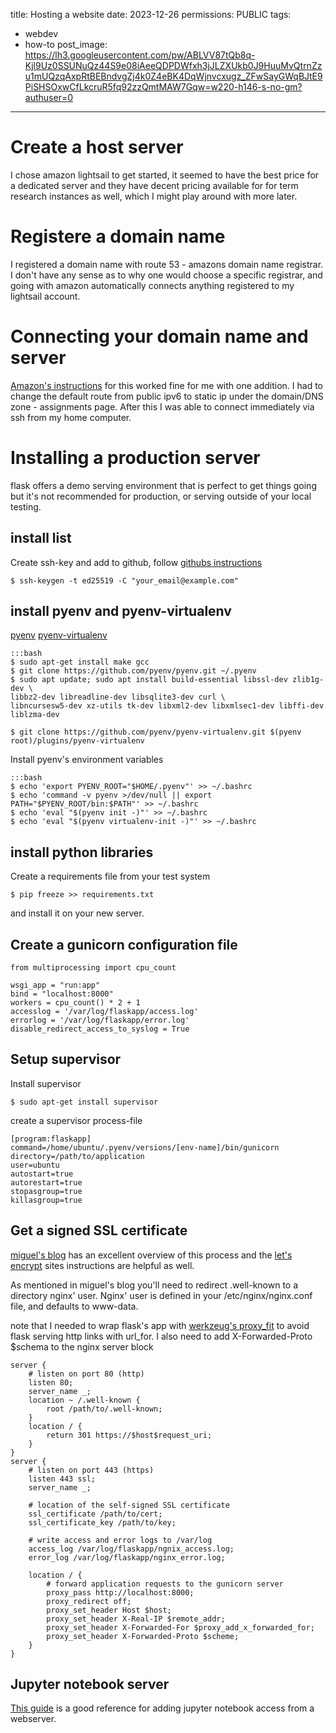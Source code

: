 title: Hosting a website
date: 2023-12-26
permissions: PUBLIC
tags:
 - webdev
 - how-to
post_image: https://lh3.googleusercontent.com/pw/ABLVV87tQb8q-Kjl9Uz0SSUNuQz44S9e08iAeeQDPDWfxh3jJLZXUkb0J9HuuMvQtrnZzu1mUQzqAxpRtBEBndvgZj4k0Z4eBK4DqWjnvcxugz_ZFwSayGWqBJtE9PiSHSOxwCfLkcruR5fq92zzQmtMAW7Gqw=w220-h146-s-no-gm?authuser=0

---


# Create a host server
I chose amazon lightsail to get started, it seemed to have the best price for a dedicated server and they have decent pricing available for for term research instances as well, which I might play around with more later. 


# Registere a domain name
I registered a domain name with route 53 - amazons domain name registrar. I don't have any sense as to why one would choose a specific registrar, and going with amazon automatically connects anything registered to my lightsail account. 

# Connecting your domain name and server

[Amazon's instructions](https://lightsail.aws.amazon.com/ls/docs/en_us/articles/amazon-lightsail-routing-to-instance) for this worked fine for me with one addition. I had to change the default route from public ipv6 to static ip under the domain/DNS zone - assignments page. After this I was able to connect immediately via ssh from my home computer.


# Installing a production server

flask offers a demo serving environment that is perfect to get things going but it's not recommended for production, or serving outside of your local testing. 


## install list
 
Create ssh-key and add to github, follow [githubs instructions](https://docs.github.com/en/authentication/connecting-to-github-with-ssh/generating-a-new-ssh-key-and-adding-it-to-the-ssh-agent)

	$ ssh-keygen -t ed25519 -C "your_email@example.com"


## install pyenv and pyenv-virtualenv

[pyenv](https://github.com/pyenv/pyenv)
[pyenv-virtualenv](https://github.com/pyenv/pyenv-virtualenv)


 	:::bash 
 	$ sudo apt-get install make gcc
 	$ git clone https://github.com/pyenv/pyenv.git ~/.pyenv
 	$ sudo apt update; sudo apt install build-essential libssl-dev zlib1g-dev \
	libbz2-dev libreadline-dev libsqlite3-dev curl \
	libncursesw5-dev xz-utils tk-dev libxml2-dev libxmlsec1-dev libffi-dev liblzma-dev

	$ git clone https://github.com/pyenv/pyenv-virtualenv.git $(pyenv root)/plugins/pyenv-virtualenv


Install pyenv's environment variables


	:::bash
	$ echo 'export PYENV_ROOT="$HOME/.pyenv"' >> ~/.bashrc
	$ echo 'command -v pyenv >/dev/null || export PATH="$PYENV_ROOT/bin:$PATH"' >> ~/.bashrc
	$ echo 'eval "$(pyenv init -)"' >> ~/.bashrc
	$ echo 'eval "$(pyenv virtualenv-init -)"' >> ~/.bashrc


## install python libraries

Create a requirements file from your test system

	$ pip freeze >> requirements.txt

and install it on your new server.


## Create a gunicorn configuration file

	from multiprocessing import cpu_count

	wsgi_app = "run:app"
	bind = "localhost:8000"
	workers = cpu_count() * 2 + 1
	accesslog = '/var/log/flaskapp/access.log'
	errorlog = '/var/log/flaskapp/error.log'
	disable_redirect_access_to_syslog = True

## Setup supervisor

Install supervisor

	$ sudo apt-get install supervisor

create a supervisor process-file
	
	[program:flaskapp]
	command=/home/ubuntu/.pyenv/versions/[env-name]/bin/gunicorn
	directory=/path/to/application
	user=ubuntu
	autostart=true
	autorestart=true
	stopasgroup=true
	killasgroup=true


## Get a signed SSL certificate

[miguel's blog](https://blog.miguelgrinberg.com/post/running-your-flask-application-over-https) has an excellent overview of this process and the [let's encrypt](https://certbot.eff.org/instructions?ws=webproduct&os=windows) sites instructions are helpful as well. 

As mentioned in miguel's blog you'll need to redirect .well-known to a directory nginx' user. Nginx' user is defined in your /etc/nginx/nginx.conf file, and defaults to www-data. 

note that I needed to wrap flask's app with [werkzeug's proxy_fit](https://werkzeug.palletsprojects.com/en/2.3.x/middleware/proxy_fix/) to avoid flask serving http links with url_for. I also need to add X-Forwarded-Proto $schema to the nginx server block

	server {
	    # listen on port 80 (http)
	    listen 80;
	    server_name _;
	    location ~ /.well-known {
	        root /path/to/.well-known;
	    }
	    location / {
	        return 301 https://$host$request_uri;
	    }
	}
	server {
	    # listen on port 443 (https)
	    listen 443 ssl;
	    server_name _;

	    # location of the self-signed SSL certificate
	    ssl_certificate /path/to/cert;
	    ssl_certificate_key /path/to/key;

	    # write access and error logs to /var/log
	    access_log /var/log/flaskapp/ngnix_access.log;
	    error_log /var/log/flaskapp/nginx_error.log;

	    location / {
	        # forward application requests to the gunicorn server
	        proxy_pass http://localhost:8000;
	        proxy_redirect off;
	        proxy_set_header Host $host;
	        proxy_set_header X-Real-IP $remote_addr;
	        proxy_set_header X-Forwarded-For $proxy_add_x_forwarded_for;
	        proxy_set_header X-Forwarded-Proto $scheme;
	    }
	}





## Jupyter notebook server

[This guide](https://medium.com/@nicklas_bocksberger/setting-up-jupyter-notebook-on-a-server-with-nginx-as-proxy-d579d4075bb) is a good reference for adding jupyter notebook access from a webserver. 

